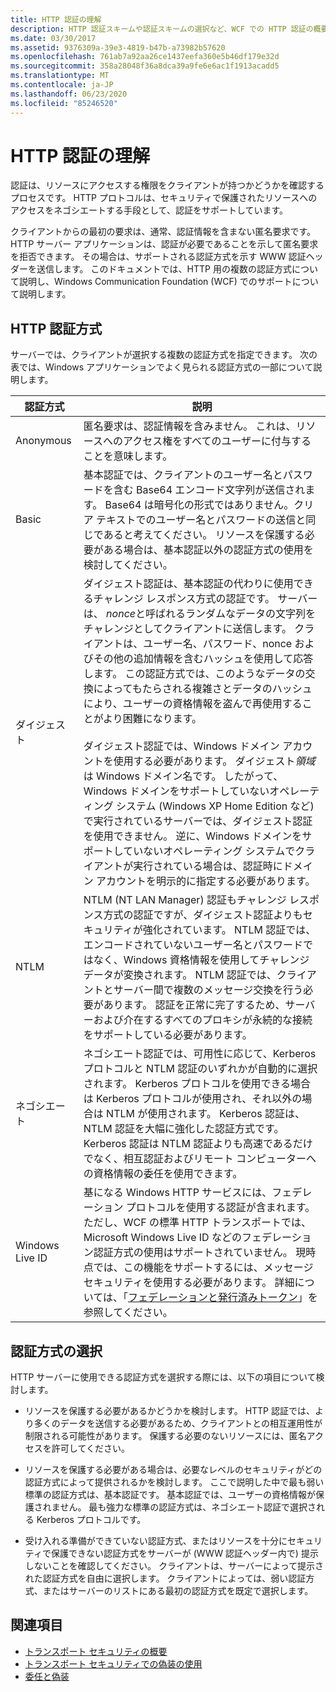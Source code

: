 ```yaml
---
title: HTTP 認証の理解
description: HTTP 認証スキームや認証スキームの選択など、WCF での HTTP 認証の概要について確認します。
ms.date: 03/30/2017
ms.assetid: 9376309a-39e3-4819-b47b-a73982b57620
ms.openlocfilehash: 761ab7a92aa26ce1437eefa360e5b46df179e32d
ms.sourcegitcommit: 358a28048f36a8dca39a9fe6e6ac1f1913acadd5
ms.translationtype: MT
ms.contentlocale: ja-JP
ms.lasthandoff: 06/23/2020
ms.locfileid: "85246520"
---
```

# <a name="understanding-http-authentication"></a>HTTP 認証の理解
認証は、リソースにアクセスする権限をクライアントが持つかどうかを確認するプロセスです。 HTTP プロトコルは、セキュリティで保護されたリソースへのアクセスをネゴシエートする手段として、認証をサポートしています。  
  
 クライアントからの最初の要求は、通常、認証情報を含まない匿名要求です。 HTTP サーバー アプリケーションは、認証が必要であることを示して匿名要求を拒否できます。 その場合は、サポートされる認証方式を示す WWW 認証ヘッダーを送信します。 このドキュメントでは、HTTP 用の複数の認証方式について説明し、Windows Communication Foundation (WCF) でのサポートについて説明します。  
  
## <a name="http-authentication-schemes"></a>HTTP 認証方式  
 サーバーでは、クライアントが選択する複数の認証方式を指定できます。 次の表では、Windows アプリケーションでよく見られる認証方式の一部について説明します。  
  
|認証方式|説明|  
|---------------------------|-----------------|  
|Anonymous|匿名要求は、認証情報を含みません。 これは、リソースへのアクセス権をすべてのユーザーに付与することを意味します。|  
|Basic|基本認証では、クライアントのユーザー名とパスワードを含む Base64 エンコード文字列が送信されます。 Base64 は暗号化の形式ではありません。クリア テキストでのユーザー名とパスワードの送信と同じであると考えてください。 リソースを保護する必要がある場合は、基本認証以外の認証方式の使用を検討してください。|  
|ダイジェスト|ダイジェスト認証は、基本認証の代わりに使用できるチャレンジ レスポンス方式の認証です。 サーバーは、 *nonce*と呼ばれるランダムなデータの文字列をチャレンジとしてクライアントに送信します。 クライアントは、ユーザー名、パスワード、nonce およびその他の追加情報を含むハッシュを使用して応答します。 この認証方式では、このようなデータの交換によってもたらされる複雑さとデータのハッシュにより、ユーザーの資格情報を盗んで再使用することがより困難になります。<br /><br /> ダイジェスト認証では、Windows ドメイン アカウントを使用する必要があります。 ダイジェスト*領域*は Windows ドメイン名です。 したがって、Windows ドメインをサポートしていないオペレーティング システム (Windows XP Home Edition など) で実行されているサーバーでは、ダイジェスト認証を使用できません。 逆に、Windows ドメインをサポートしていないオペレーティング システムでクライアントが実行されている場合は、認証時にドメイン アカウントを明示的に指定する必要があります。|  
|NTLM|NTLM (NT LAN Manager) 認証もチャレンジ レスポンス方式の認証ですが、ダイジェスト認証よりもセキュリティが強化されています。 NTLM 認証では、エンコードされていないユーザー名とパスワードではなく、Windows 資格情報を使用してチャレンジ データが変換されます。 NTLM 認証では、クライアントとサーバー間で複数のメッセージ交換を行う必要があります。 認証を正常に完了するため、サーバーおよび介在するすべてのプロキシが永続的な接続をサポートしている必要があります。|  
|ネゴシエート|ネゴシエート認証では、可用性に応じて、Kerberos プロトコルと NTLM 認証のいずれかが自動的に選択されます。 Kerberos プロトコルを使用できる場合は Kerberos プロトコルが使用され、それ以外の場合は NTLM が使用されます。 Kerberos 認証は、NTLM 認証を大幅に強化した認証方式です。 Kerberos 認証は NTLM 認証よりも高速であるだけでなく、相互認証およびリモート コンピューターへの資格情報の委任を使用できます。|  
|Windows Live ID|基になる Windows HTTP サービスには、フェデレーション プロトコルを使用する認証が含まれます。 ただし、WCF の標準 HTTP トランスポートでは、Microsoft Windows Live ID などのフェデレーション認証方式の使用はサポートされていません。 現時点では、この機能をサポートするには、メッセージ セキュリティを使用する必要があります。 詳細については、「[フェデレーションと発行済みトークン](federation-and-issued-tokens.md)」を参照してください。|  
  
## <a name="choosing-an-authentication-scheme"></a>認証方式の選択  
 HTTP サーバーに使用できる認証方式を選択する際には、以下の項目について検討します。  
  
- リソースを保護する必要があるかどうかを検討します。 HTTP 認証では、より多くのデータを送信する必要があるため、クライアントとの相互運用性が制限される可能性があります。 保護する必要のないリソースには、匿名アクセスを許可してください。  
  
- リソースを保護する必要がある場合は、必要なレベルのセキュリティがどの認証方式によって提供されるかを検討します。 ここで説明した中で最も弱い標準の認証方式は、基本認証です。 基本認証では、ユーザーの資格情報が保護されません。 最も強力な標準の認証方式は、ネゴシエート認証で選択される Kerberos プロトコルです。  
  
- 受け入れる準備ができていない認証方式、またはリソースを十分にセキュリティで保護できない認証方式をサーバーが (WWW 認証ヘッダー内で) 提示しないことを確認してください。 クライアントは、サーバーによって提示された認証方式を自由に選択します。 クライアントによっては、弱い認証方式、またはサーバーのリストにある最初の認証方式を既定で選択します。  
  
## <a name="see-also"></a>関連項目

- [トランスポート セキュリティの概要](transport-security-overview.md)
- [トランスポート セキュリティでの偽装の使用](using-impersonation-with-transport-security.md)
- [委任と偽装](delegation-and-impersonation-with-wcf.md)
